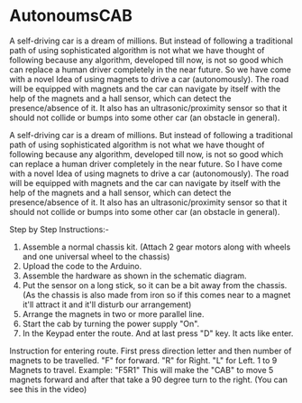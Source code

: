 # AutonoumsCAB

A self-driving car is a dream of millions. But instead of following a traditional path of using sophisticated algorithm is not what we have thought of following because any algorithm, developed till now, is not so good which can replace a human driver completely in the near future. So we have come with a novel Idea of using magnets to drive a car (autonomously). The road will be equipped with magnets and the car can navigate by itself with the help of the magnets and a hall sensor, which can detect the presence/absence of it. It also has an ultrasonic/proximity sensor so that it should not collide or bumps into some other car (an obstacle in general).

A self-driving car is a dream of millions. But instead of following a traditional path of using sophisticated algorithm is not what we have thought of following because any algorithm, developed till now, is not so good which can replace a human driver completely in the near future. So I have come with a novel Idea of using magnets to drive a car (autonomously). The road will be equipped with magnets and the car can navigate by itself with the help of the magnets and a hall sensor, which can detect the presence/absence of it. It also has an ultrasonic/proximity sensor so that it should not collide or bumps into some other car (an obstacle in general).

Step by Step Instructions:-
1. Assemble a normal chassis kit. (Attach 2 gear motors along with wheels and one universal wheel to the chassis)
2. Upload the code to the Arduino.
3. Assemble the hardware as shown in the schematic diagram.
4. Put the sensor on a long stick, so it can be a bit away from the chassis. (As the chassis is also made from iron so if this comes near to a magnet it'll attract it and it'll disturb our arrangement)
5. Arrange the magnets in two or more parallel line.
6. Start the cab by turning the power supply "On".
7. In the Keypad enter the route. And at last press "D" key. It acts like enter.

Instruction for entering route.
First press direction letter and then number of magnets to be travelled. 
"F" for forward.
"R" for Right.
"L" for Left.
1 to 9 Magnets to travel.
Example: "F5R1" This will make the "CAB" to move 5 magnets forward and after that take a 90 degree turn to the right. (You can see this in the video)
